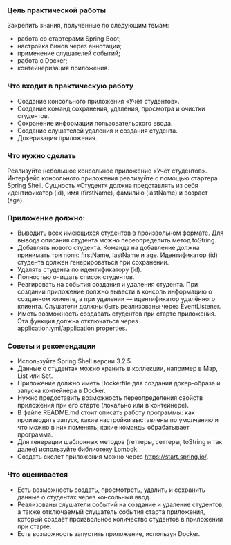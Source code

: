 ### Цель практической работы

Закрепить знания, полученные по следующим темам:
- работа со стартерами Spring Boot;
- настройка бинов через аннотации;
- применение слушателей событий;
- работа с Docker;
- контейнеризация приложения.

### Что входит в практическую работу

- Создание консольного приложения «Учёт студентов».
- Создание команд сохранения, удаления, просмотра и очистки студентов.
- Сохранение информации пользовательского ввода.
- Создание слушателей удаления и создания студента.
- Докеризация приложения.

### Что нужно сделать
Реализуйте небольшое консольное приложение «Учёт студентов». 
Интерфейс консольного приложения реализуйте с помощью стартера Spring Shell. 
Сущность «Студент» должна представлять из себя идентификатор (id), имя (firstName), фамилию (lastName) и возраст (age).

### Приложение должно:

- Выводить всех имеющихся студентов в произвольном формате. Для вывода описания студента можно переопределить метод toString.
- Добавлять нового студента. Команда на добавление должна принимать три поля: firstName, lastName и age. Идентификатор (id) студента должен генерироваться при сохранении.
- Удалять студента по идентификатору (id).
- Полностью очищать список студентов.
- Реагировать на события создания и удаления студента. При создании приложение должно вывести в консоль информацию о созданном клиенте, 
а при удалении — идентификатор удалённого клиента. Слушатели должны быть реализованы через EventListener.
- Иметь возможность создавать студентов при старте приложения. Эта функция должна отключаться через application.yml/application.properties.

### Советы и рекомендации

- Используйте Spring Shell версии 3.2.5.
- Данные о студентах можно хранить в коллекции, например в Map, List или Set.
- Приложение должно иметь Dockerfile для создания докер-образа и запуска контейнера в Docker.
- Нужно предоставить возможность переопределения свойств приложения при его старте (локально или в контейнере).
- В файле README.md стоит описать работу программы: как производить запуск, какие настройки выставлены по умолчанию и что можно в них поменять, какие команды обрабатывает программа.
- Для генерации шаблонных методов (геттеры, сеттеры, toString и так далее) используйте библиотеку Lombok.
- Создать скелет приложения можно через https://start.spring.io/.

### Что оценивается

- Есть возможность создать, просмотреть, удалить и сохранить данные о студентах через консольный ввод.
- Реализованы слушатели событий на создание и удаление студентов, а также отключаемый слушатель события старта приложения, который создаёт произвольное количество студентов в приложении при старте.
- Есть возможность запустить приложение, используя Docker.